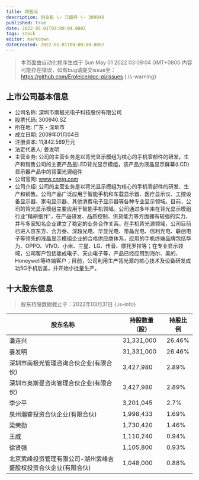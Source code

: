 ```yaml
---
title: 南极光
description: 创业板 \- 元器件 \- 300940
published: true
date: 2022-05-01T03:09:04.000Z
tags: stock
editor: markdown
dateCreated: 2022-01-01T00:00:00.000Z
---
```


> 本页面由自动化程序生成于 Sun May 01 2022 03:09:04 GMT+0800
> 内容可能存在错误，如有bug请提交issue至：https://github.com/Eroleice/doc-pi/issues
{.is-warning}

## 上市公司基本信息
- 公司名称: 深圳市南极光电子科技股份有限公司
- 股票代码: 300940.SZ
- 所在地: 广东 - 深圳市
- 成立日期: 2009年01月04日
- 注册资本: 11,842.569万元
- 法定代表人: 姜发明
- 主营业务: 公司的主营业务是以背光显示模组为核心的手机零部件的研发，生产和销售公司的主要产品是LED背光显示模组，该产品为液晶显示屏幕(LCD)显示器产品中的背面光源组件
- 公司官网: www.cnnjg.com
- 公司介绍: 公司的主营业务是以背光显示模组为核心的手机零部件的研发、生产和销售。公司产品广泛应用于智能手机和车载显示器、医疗显示仪、工控设备显示器、家电显示器、其他消费电子显示器等各种专业显示领域。目前，公司的背光显示模组主要应用于智能手机领域。公司通过多年来在背光显示模组行业“精耕细作”，在产品研发、品质控制、供货能力等方面拥有较强的实力，并与多家知名企业建立了稳定的业务合作关系。在手机背光源领域，公司目前已进入京东方、合力泰、深超光电、华显光电、帝晶光电、信利光电、联创电子等领先的液晶显示模组企业的合格供应商体系，应用的手机终端品牌包括华为、OPPO、VIVO、小米、三星、LG、传音、摩托罗拉等；在专业显示领域，公司客户包括骏成电子、天山电子等，产品已经应用到海尔、美的、Honeywell等终端客户；目前，公司利用生产背光源的核心技术及设备研发成功5G手机后盖，并开始小批量生产。


## 十大股东信息
> 股东持股数据截止于：2022年03月31日
{.is-info}

| 股东名称 | 持股数量（股） | 持股比例 |
| --- | --- | --- |
| 潘连兴 | 31,331,000 | 26.46% |
| 姜发明 | 31,331,000 | 26.46% |
| 深圳市南极光管理咨询合伙企业(有限合伙) | 3,427,980 | 2.89% |
| 深圳市奥斯曼咨询管理合伙企业(有限合伙) | 3,427,980 | 2.89% |
| 李少平 | 3,201,045 | 2.7% |
| 泉州瀚睿投资合伙企业(有限合伙) | 1,998,433 | 1.69% |
| 梁荣勋 | 1,730,420 | 1.46% |
| 王威 | 1,110,240 | 0.94% |
| 徐贤强 | 1,105,800 | 0.93% |
| 北京紫峰投资管理有限公司-湖州紫峰吉盛股权投资合伙企业(有限合伙) | 1,048,000 | 0.88% |




